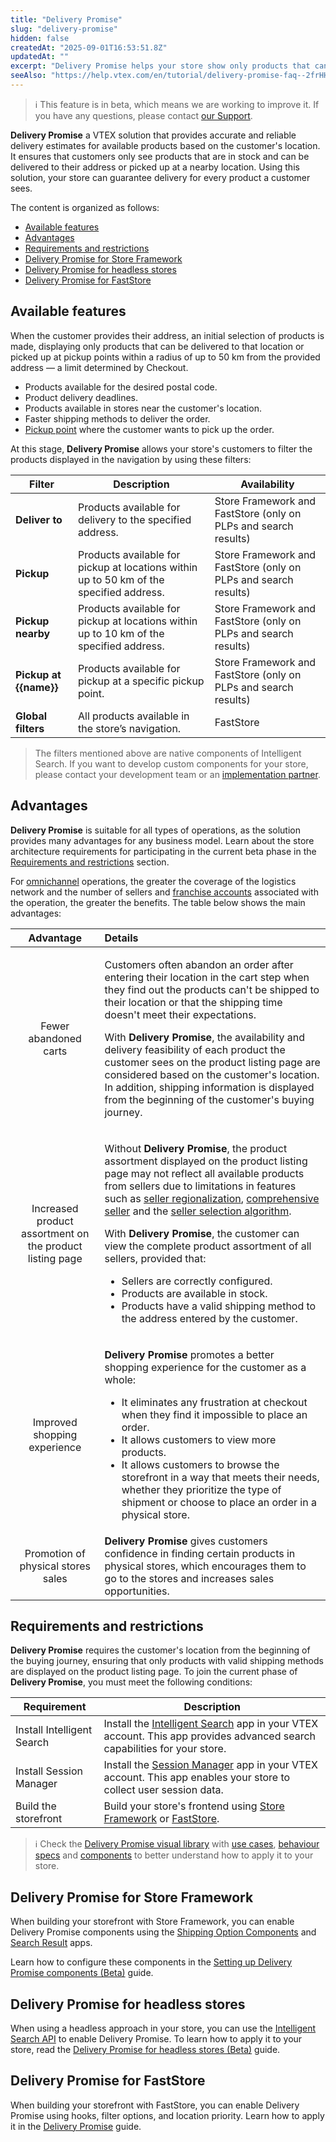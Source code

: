 ```yaml
---
title: "Delivery Promise"
slug: "delivery-promise"
hidden: false
createdAt: "2025-09-01T16:53:51.8Z"
updatedAt: ""
excerpt: "Delivery Promise helps your store show only products that can be delivered or picked up based on the customer’s location. It improves shopping experience, reduces cart abandonment, and increases product assortment visibility."
seeAlso: "https://help.vtex.com/en/tutorial/delivery-promise-faq--2frHHK5uPsQrLK5XbYHALN"
---
```


>ℹ️ This feature is in beta, which means we are working to improve it. If you have any questions, please contact [our Support](https://help.vtex.com/en/support).

**Delivery Promise** a VTEX solution that provides accurate and reliable delivery estimates for available products based on the customer's location. It ensures that customers only see products that are in stock and can be delivered to their address or picked up at a nearby location. Using this solution, your store can guarantee delivery for every product a customer sees.

The content is organized as follows:

- [Available features](#available-features)
- [Advantages](#advantages)
- [Requirements and restrictions](#requirements-and-restrictions)
- [Delivery Promise for Store Framework](#delivery-promise-for-store-framework)
- [Delivery Promise for headless stores](#delivery-promise-for-headless-stores)
- [Delivery Promise for FastStore](#delivery-promise-for-faststore)

## Available features

When the customer provides their address, an initial selection of products is made, displaying only products that can be delivered to that location or picked up at pickup points within a radius of up to 50 km from the provided address — a limit determined by Checkout.

- Products available for the desired postal code.
- Product delivery deadlines.
- Products available in stores near the customer's location.
- Faster shipping methods to deliver the order.
- [Pickup point](https://help.vtex.com/en/tutorial/pontos-de-retirada--2fljn6wLjn8M4lJHA6HP3R) where the customer wants to pick up the order.

At this stage, **Delivery Promise** allows your store's customers to filter the products displayed in the navigation by using these filters:

| Filter | Description | Availability |
| ----------- | ----------- | ------------- |
| **Deliver to** | Products available for delivery to the specified address. | Store Framework and FastStore (only on PLPs and search results) |
| **Pickup** | Products available for pickup at locations within up to 50 km of the specified address. | Store Framework and FastStore (only on PLPs and search results) |
| **Pickup nearby** | Products available for pickup at locations within up to 10 km of the specified address. | Store Framework and FastStore (only on PLPs and search results) |
| **Pickup at {{name}}** | Products available for pickup at a specific pickup point. | Store Framework and FastStore (only on PLPs and search results) |
| **Global filters** | All products available in the store’s navigation. | FastStore |

> The filters mentioned above are native components of Intelligent Search. If you want to develop custom components for your store, please contact your development team or an [implementation partner](https://help.vtex.com/en/tracks/vtex-store-overview--eSDNk26pdvemF3XKM0nK9/4yPqZQyj0t675QpcG7H6yl#implementation-partners).

## Advantages

**Delivery Promise** is suitable for all types of operations, as the solution provides many advantages for any business model. Learn about the store architecture requirements for participating in the current beta phase in the [Requirements and restrictions](#requirements-and-restrictions) section.

For [omnichannel](https://help.vtex.com/en/tracks/unified-commerce-strategies--3WGDRRhc3vf1MJb9zGncnv/2LGAiUnHES1enjHsfi8fI3) operations, the greater the coverage of the logistics network and the number of sellers and [franchise accounts](https://help.vtex.com/en/tutorial/what-is-a-franchise-account--kWQC6RkFSCUFGgY5gSjdl) associated with the operation, the greater the benefits. The table below shows the main advantages:

| **Advantage** | **Details** |
| :---: | :--- |
| Fewer abandoned carts | <p>Customers often abandon an order after entering their location in the cart step when they find out the products can't be shipped to their location or that the shipping time doesn't meet their expectations.</p><p>With <b>Delivery Promise</b>, the availability and delivery feasibility of each product the customer sees on the product listing page are considered based on the customer's location. In addition, shipping information is displayed from the beginning of the customer's buying journey.</p> |
| Increased product assortment on the product listing page | <p>Without <b>Delivery Promise</b>, the product assortment displayed on the product listing page may not reflect all available products from sellers due to limitations in features such as <a href="https://help.vtex.com/en/tutorial/configure-seller-regionalization--32t6wLpQCEnumoh8TjT5fw">seller regionalization</a>, <a href="https://help.vtex.com/en/tutorial/comprehensive-seller--5Qn4O2GpjUIzWTPpvLUfkI">comprehensive seller</a> and the <a href="https://help.vtex.com/en/tutorial/white-label-sellers-selection--3MemNQ4pKkWCpMdzI27AHa">seller selection algorithm</a>.</p><p>With <b>Delivery Promise</b>, the customer can view the complete product assortment of all sellers, provided that:<ul><li>Sellers are correctly configured.</li><li>Products are available in stock.</li><li>Products have a valid shipping method to the address entered by the customer.</li></ul></p> |
| Improved shopping experience | <p><b>Delivery Promise</b> promotes a better shopping experience for the customer as a whole:<ul><li>It eliminates any frustration at checkout when they find it impossible to place an order.</li><li>It allows customers to view more products.</li><li>It allows customers to browse the storefront in a way that meets their needs, whether they prioritize the type of shipment or choose to place an order in a physical store.</li></ul></p> |
| Promotion of physical stores sales | <b>Delivery Promise</b> gives customers confidence in finding certain products in physical stores, which encourages them to go to the stores and increases sales opportunities. |

## Requirements and restrictions

**Delivery Promise** requires the customer's location from the beginning of the buying journey, ensuring that only products with valid shipping methods are displayed on the product listing page. To join the current phase of **Delivery Promise**, you must meet the following conditions:

| Requirement | Description |  
| -------------- | ------------ |  
| Install Intelligent Search | Install the [Intelligent Search](https://help.vtex.com/en/tracks/vtex-intelligent-search--19wrbB7nEQcmwzDPl1l4Cb/3qgT47zY08biLP3d5os3DG) app in your VTEX account. This app provides advanced search capabilities for your store. | 
| Install Session Manager | Install the [Session Manager](https://developers.vtex.com/docs/guides/vtex-io-documentation-collecting-user-session-data) app in your VTEX account. This app enables your store to collect user session data. |
| Build the storefront | Build your store's frontend using [Store Framework](https://help.vtex.com/en/tracks/vtex-store-overview--eSDNk26pdvemF3XKM0nK9/67SCtUreXxKYWhZh8n0zvZ#store-framework) or [FastStore](https://help.vtex.com/en/tracks/vtex-store-overview--eSDNk26pdvemF3XKM0nK9/67SCtUreXxKYWhZh8n0zvZ#faststore). |  

>ℹ️ Check the [Delivery Promise visual library](https://www.figma.com/design/PDiXfXZOhcUrUQudSa56fz/-Public--Delivery-Promise?node-id=8001-14744&p=f&t=wbvHJWUyiGar68ag-0) with [use cases](https://www.figma.com/design/PDiXfXZOhcUrUQudSa56fz/-Public--Delivery-Promise?node-id=8001-14743&p=f&t=wbvHJWUyiGar68ag-0), [behaviour specs](https://www.figma.com/design/PDiXfXZOhcUrUQudSa56fz/-Public--Delivery-Promise?node-id=8002-48329&p=f&t=wbvHJWUyiGar68ag-0) and [components](https://www.figma.com/design/PDiXfXZOhcUrUQudSa56fz/-Public--Delivery-Promise?node-id=8001-14732&p=f&t=wbvHJWUyiGar68ag-0) to better understand how to apply it to your store.

## Delivery Promise for Store Framework

When building your storefront with Store Framework, you can enable Delivery Promise components using the [Shipping Option Components](https://developers.vtex.com/docs/apps/vtex.shipping-option-components) and [Search Result](https://developers.vtex.com/docs/apps/vtex.search-result) apps.

Learn how to configure these components in the [Setting up Delivery Promise components (Beta)](https://developers.vtex.com/docs/guides/setting-up-delivery-promise-components) guide.

## Delivery Promise for headless stores

When using a headless approach in your store, you can use the [Intelligent Search API](https://developers.vtex.com/docs/api-reference/intelligent-search-api) to enable Delivery Promise. To learn how to apply it to your store, read the [Delivery Promise for headless stores (Beta)](https://developers.vtex.com/docs/guides/delivery-promise-for-headless-stores) guide.

## Delivery Promise for FastStore

When building your storefront with FastStore, you can enable Delivery Promise using hooks, filter options, and location priority. Learn how to apply it in the [Delivery Promise](https://developers.vtex.com/docs/guides/faststore/features-delivery-promise) guide.
